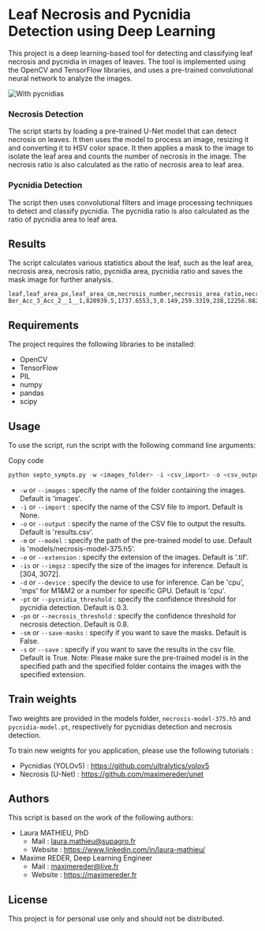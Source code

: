 # Leaf Necrosis and Pycnidia Detection using Deep Learning
This project is a deep learning-based tool for detecting and classifying leaf necrosis and pycnidia in images of leaves. The tool is implemented using the OpenCV and TensorFlow libraries, and uses a pre-trained convolutional neural network to analyze the images.

![With pycnidias](/septo-sympto/pictures/Cad_Rub_3_Rub_2__1__1__1.webp)

### Necrosis Detection
The script starts by loading a pre-trained U-Net model that can detect necrosis on leaves. It then uses the model to process an image, resizing it and converting it to HSV color space. It then applies a mask to the image to isolate the leaf area and counts the number of necrosis in the image. The necrosis ratio is also calculated as the ratio of necrosis area to leaf area.

### Pycnidia Detection
The script then uses convolutional filters and image processing techniques to detect and classify pycnidia. The pycnidia ratio is also calculated as the ratio of pycnidia area to leaf area.

## Results
The script calculates various statistics about the leaf, such as the leaf area, necrosis area, necrosis ratio, pycnidia area, pycnidia ratio and saves the mask image for further analysis.

```
leaf,leaf_area_px,leaf_area_cm,necrosis_number,necrosis_area_ratio,necrosis_area_cm,pycnidia_area_px,pycnidia_number,pycnidia_area_cm
Ber_Acc_3_Acc_2__1__1,820939.5,1737.6553,3,0.149,259.3319,238,12256.082,25.942
```

## Requirements
The project requires the following libraries to be installed:

- OpenCV
- TensorFlow
- PIL
- numpy
- pandas
- scipy

## Usage
To use the script, run the script with the following command line arguments:

Copy code
```py 
python septo_sympto.py -w <images_folder> -i <csv_import> -o <csv_output> -m <model_path> -e <image_extension> -is <image_size> -d <device> -pt <pycnidia_threshold> -pn <necrosis_threshold> -sm <save_masks> -s <save>
```

- `-w` or `--images` : specify the name of the folder containing the images. Default is 'images'.
- `-i` or `--import` : specify the name of the CSV file to import. Default is None.
- `-o` or `--output` : specify the name of the CSV file to output the results. Default is 'results.csv'.
- `-m` or `--model` : specify the path of the pre-trained model to use. Default is 'models/necrosis-model-375.h5'.
- `-e` or `--extension` : specify the extension of the images. Default is '.tif'.
- `-is` or `--imgsz` : specify the size of the images for inference. Default is [304, 3072].
- `-d` or `--device` : specify the device to use for inference. Can be 'cpu', 'mps' for M1&M2 or a number for specific GPU. Default is 'cpu'.
- `-pt` or `--pycnidia_threshold` : specify the confidence threshold for pycnidia detection. Default is 0.3.
- `-pn` or `--necrosis_threshold` : specify the confidence threshold for necrosis detection. Default is 0.8.
- `-sm` or `--save-masks` : specify if you want to save the masks. Default is False.
- `-s` or `--save` : specify if you want to save the results in the csv file. Default is True.
Note: Please make sure the pre-trained model is in the specified path and the specified folder contains the images with the specified extension.

## Train weights

Two weights are provided in the models folder, `necrosis-model-375.h5` and `pycnidia-model.pt`, respectively for pycnidias detection and necrosis detection.

To train new weights for you application, please use the following tutorials : 
- Pycnidias (YOLOv5) : https://github.com/ultralytics/yolov5
- Necrosis (U-Net) : https://github.com/maximereder/unet

## Authors

This script is based on the work of the following authors:
- Laura MATHIEU, PhD
    - Mail : laura.mathieu@supagro.fr 
    - Website : https://www.linkedin.com/in/laura-mathieu/
- Maxime REDER, Deep Learning Engineer
    - Mail : maximereder@live.fr 
    - Website : https://maximereder.fr

## License
This project is for personal use only and should not be distributed.